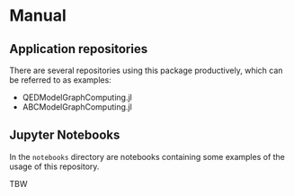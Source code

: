 # Manual

## Application repositories

There are several repositories using this package productively, which can be referred to as examples:

- QEDModelGraphComputing.jl
- ABCModelGraphComputing.jl

## Jupyter Notebooks

In the `notebooks` directory are notebooks containing some examples of the usage of this repository.

TBW
